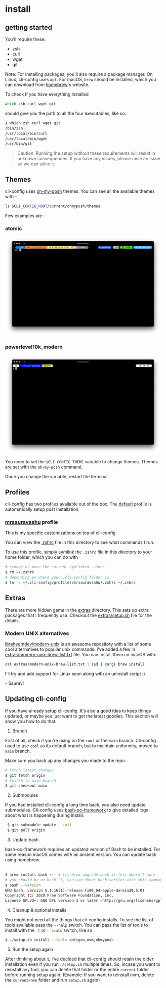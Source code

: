 # install

## getting started

You'll require these:
- zsh
- curl
- wget
- git

Note: For installing packages,  you'll also require a package manager. On Linux, cli-config  uses `apt`. For macOS, `brew` should be installed, which you can download from [homebrew](https://brew.sh/)'s website.


To check if you have everything installed

```zsh
which zsh curl wget git
```

should give you the path to all the four executables, like so:

```zsh
❯ which zsh curl wget git
/bin/zsh
/usr/local/bin/curl
/usr/local/bin/wget
/usr/bin/git
```

> Caution: Running the setup without these requirements will result in unknown consequences. If you have any issues, please raise an issue so we can solve it.

## Themes

cli-config uses [oh-my-posh](https://github.com/JanDeDobbeleer/oh-my-posh) themes. You can see all the available themes with -

```zsh
ls $CLI_CONFIG_ROOT/current/ohmyposh/themes
```

Few examples are - 

### atomic
![atomic theme](assets/atomic.png)
### powerlevel10k_modern
![powerlevel10k_modern theme](assets/powerlevel10k_modern.png)


You need to set the `$CLI_CONFIG_THEME` variable to change themes. Themes are set with the `oh-my-posh` command.

Once you change the variable, restart the terminal.
## Profiles 

cli-config has two profiles available out of the box. The [default](profiles/default) profile is automatically setup post installation.

### [mrsauravsahu](profiles/mrsauravsahu) profile

This is my specific customizations on top of cli-config. 

You can view the [.zshrc](./profiles/mrsauravsahu/.zshrc) file in this directory to see what commands I run.

To use this profile, simply symlink the `.zshrc` file in this directory to your home folder, which you can do with

```bash
# remove or move the current symlinked .zshrc
$ rm ~/.zshrc 
# depending on where your .cli-config folder is
$ ln -s ~/.cli-config/profiles/mrsauravsahu/.zshrc ~/.zshrc
```

## Extras

There are more hidden gems in the [extras](extras) directory. This sets up extra packages that I frequently use. Checkout the [extras/setup.sh](extras/setup.sh) file for the details.

### Modern UNIX alternatives

[ibraheemdev/modern-unix](https://github.com/ibraheemdev/modern-unix) is an awesome repository with a list of some cool alternatives to popular unix commands. I've added a few in [extras/modern-unix-brew-list.txt](extras/modern-unix-brew-list.txt) file. You can install them on macOS with:
```bash
cat extras/modern-unix-brew-list.txt | sed | xargs brew install
``` 
I'll try and add support for Linux soon along with an uninstall script :)

\- Saurav!

## Updating cli-config

If you have already setup cli-config. It's also a good idea to keep things updated, or maybe you just want to get the latest goodies. This section will show you how to do that.

1. Branch

First of all, check if you're using on the `cool` or the `main` branch. Cli-config used to use `cool` as its default branch, but to maintain uniformity, moved to `main` branch. 

Make sure you back up any changes you made to the repo.

```bash
# Fetch latest changes
$ git fetch origin
# Switch to main branch
$ git checkout main
```

2. Submodules

If you had installed cli-config a long time back, you also need update submodules. Cli-config uses [bash-oo-framework](https://github.com/niieani/bash-oo-framework) to give detailed logs about what is happening during install.

```bash
 $ git submodule update --init
 $ git pull origin
```

3. Update bash

bash-oo-framework requires an updated version of Bash to be installed. For some reason macOS comes with an ancient version. You can update bash using homebrew.

```bash

$ brew install bash <-- # try brew upgrade bash if this doesn't work
# you should be on bash ^5, you can check bash version with this command
$ bash --version
GNU bash, version 5.1.16(1)-release (x86_64-apple-darwin20.6.0)
Copyright (C) 2020 Free Software Foundation, Inc.
License GPLv3+: GNU GPL version 3 or later <http://gnu.org/licenses/gpl.html>
```

4. Cleanup & optional installs

You might not need all the things that cli-config installs. To see the list of tools available pass the `--help` switch.
You can pass the list of tools to install with the `-t` or `--tools` switch, like so
```bash
$ ./setup.sh install --tools antigen,nvm,ohmyposh
```

5. Run the setup again

After thinking about it, I've decided that cli-config should retain the older installation even if you run `./setup.sh` multiple times. So, incase you want to reinstall any tool, you can delete that folder or the entire `current` folder before running setup again. (Example: If you want to reinstall nvm, delete the `current/nvm` folder and run `setup.sh` again)

